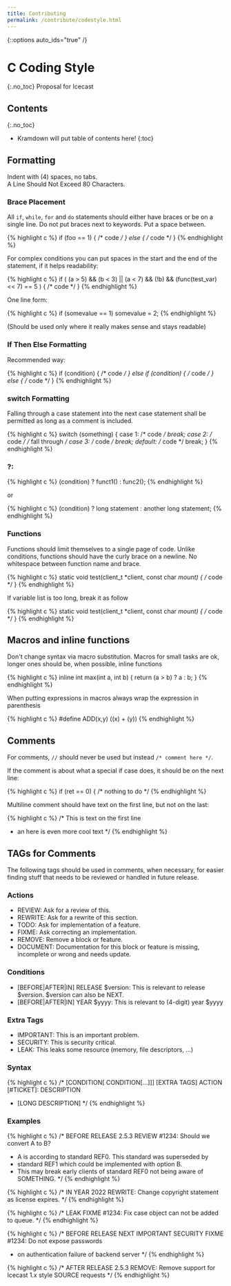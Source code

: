```yaml
---
title: Contributing
permalink: /contribute/codestyle.html
---
```

{::options auto_ids="true" /}
<div class="article" markdown="1">

# C Coding Style
{:.no_toc}
Proposal for Icecast

## Contents
{:.no_toc}

*   Kramdown will put table of contents here!
{:toc}

## Formatting
Indent with (4) spaces, no tabs.  
A Line Should Not Exceed 80 Characters.

### Brace Placement
All `if`, `while`, `for` and `do` statements should either have braces or be on a single line.
Do not put braces next to keywords. Put a space between.

{% highlight c %}
if (foo == 1) {
    /* code */
} else {
    /* code */
}
{% endhighlight %}

For complex conditions you can put spaces in the start and the end of the statement,
if it helps readability:

{% highlight c %}
if ( (a > 5) && (b < 3) || (a < 7) && (!b) && (func(test_var) << 7) == 5 ) {
    /* code */
}
{% endhighlight %}

One line form:

{% highlight c %}
if (somevalue == 1) somevalue = 2;
{% endhighlight %}

(Should be used only where it really makes sense and stays readable)

### If Then Else Formatting

Recommended way:

{% highlight c %}
if (condition) {
    /* code */
} else if (condition) {
    /* code */
} else {
    /* code */
}
{% endhighlight %}

### switch Formatting
Falling through a case statement into the next case statement shall be permitted as long as a comment is included.

{% highlight c %}
switch (something) {
    case 1:
        /* code */
    break;
    case 2:
        /* code */
    /* fall through */
    case 3:
        /* code */
    break;
    default:
        /* code */
    break;
}
{% endhighlight %}

### ?:

{% highlight c %}
(condition) ? funct1() : func2();
{% endhighlight %}

or

{% highlight c %}
(condition)
    ? long statement
    : another long statement;
{% endhighlight %}

### Functions
Functions should limit themselves to a single page of code.
Unlike conditions, functions should have the curly brace on a newline.
No whitespace between function name and brace.

{% highlight c %}
static void test(client_t *client, const char *mount)
{
    /* code */
}
{% endhighlight %}

If variable list is too long, break it as follow

{% highlight c %}
static void test(client_t	*client,
                 const char	*mount)
{
    /* code */
}
{% endhighlight %}

## Macros and inline functions
Don't change syntax via macro substitution.
Macros for small tasks are ok, longer ones should be, when possible, inline functions

{% highlight c %}
inline int max(int a, int b)
{
    return (a > b) ? a : b;
}
{% endhighlight %}

When putting expressions in macros always wrap the expression in parenthesis

{% highlight c %}
#define ADD(x,y) ((x) + (y))
{% endhighlight %}

## Comments
For comments, `//` should never be used but instead `/* comment here */`.  

If the comment is about what a special if case does, it should be on the next line:

{% highlight c %}
if (ret == 0) {
    /* nothing to do */
{% endhighlight %}

Multiline comment should have text on the first line, but not on the last:

{% highlight c %}
/* This is text on the first line
 * an here is even more cool text
 */
{% endhighlight %}

## TAGs for Comments

The following tags should be used in comments, when necessary, for easier finding stuff that needs to be reviewed or handled in future release.

### Actions

-   REVIEW: Ask for a review of this.
-   REWRITE: Ask for a rewrite of this section.
-   TODO: Ask for implementation of a feature.
-   FIXME: Ask correcting an implementation.
-   REMOVE: Remove a block or feature.
-   DOCUMENT: Documentation for this block or feature is missing, incomplete or wrong and needs update.

### Conditions

-   [BEFORE\|AFTER\|IN] RELEASE $version: This is relevant to release $version. $version can also be NEXT.
-   [BEFORE\|AFTER\|IN] YEAR $yyyy: This is relevant to (4-digit) year $yyyy

### Extra Tags

-   IMPORTANT: This is an important problem.
-   SECURITY: This is security critical.
-   LEAK: This leaks some resource (memory, file descriptors, …)

### Syntax

{% highlight c %}
/* [CONDITION[ CONDITION[...]]] [EXTRA TAGS] ACTION [#TICKET]: DESCRIPTION
 * [LONG DESCRIPTION]
 */
{% endhighlight %}

### Examples

{% highlight c %}
/* BEFORE RELEASE 2.5.3 REVIEW #1234: Should we convert A to B?
 * A is according to standard REF0. This standard was superseded by
 * standard REF1 which could be implemented with option B.
 * This may break early clients of standard REF0 not being aware of SOMETHING.
 */
{% endhighlight %}

{% highlight c %}
/* IN YEAR 2022 REWRITE: Change copyright statement as license expires. */
{% endhighlight %}

{% highlight c %}
/* LEAK FIXME #1234: Fix case object can not be added to queue. */
{% endhighlight %}

{% highlight c %}
/* BEFORE RELEASE NEXT IMPORTANT SECURITY FIXME #1234: Do not expose passwords
 * on authentication failure of backend server
 */
{% endhighlight %}

{% highlight c %}
/* AFTER RELEASE 2.5.3 REMOVE: Remove support for Icecast 1.x style SOURCE requests */
{% endhighlight %}

</div>
